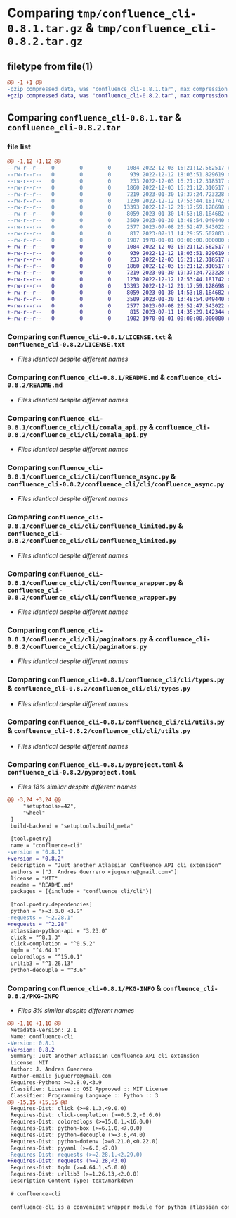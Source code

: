 # Comparing `tmp/confluence_cli-0.8.1.tar.gz` & `tmp/confluence_cli-0.8.2.tar.gz`

## filetype from file(1)

```diff
@@ -1 +1 @@
-gzip compressed data, was "confluence_cli-0.8.1.tar", max compression
+gzip compressed data, was "confluence_cli-0.8.2.tar", max compression
```

## Comparing `confluence_cli-0.8.1.tar` & `confluence_cli-0.8.2.tar`

### file list

```diff
@@ -1,12 +1,12 @@
--rw-r--r--   0        0        0     1084 2022-12-03 16:21:12.562517 confluence_cli-0.8.1/LICENSE.txt
--rw-r--r--   0        0        0      939 2022-12-12 18:03:51.829619 confluence_cli-0.8.1/README.md
--rw-r--r--   0        0        0      233 2022-12-03 16:21:12.318517 confluence_cli-0.8.1/confluence_cli/cli/__init__.py
--rw-r--r--   0        0        0     1860 2022-12-03 16:21:12.310517 confluence_cli-0.8.1/confluence_cli/cli/comala_api.py
--rw-r--r--   0        0        0     7219 2023-01-30 19:37:24.723228 confluence_cli-0.8.1/confluence_cli/cli/confluence_async.py
--rw-r--r--   0        0        0     1230 2022-12-12 17:53:44.181742 confluence_cli-0.8.1/confluence_cli/cli/confluence_limited.py
--rw-r--r--   0        0        0    13393 2022-12-12 21:17:59.128698 confluence_cli-0.8.1/confluence_cli/cli/confluence_wrapper.py
--rw-r--r--   0        0        0     8059 2023-01-30 14:53:18.184682 confluence_cli-0.8.1/confluence_cli/cli/paginators.py
--rw-r--r--   0        0        0     3509 2023-01-30 13:48:54.049440 confluence_cli-0.8.1/confluence_cli/cli/types.py
--rw-r--r--   0        0        0     2577 2023-07-08 20:52:47.543022 confluence_cli-0.8.1/confluence_cli/cli/utils.py
--rw-r--r--   0        0        0      817 2023-07-11 14:29:55.502003 confluence_cli-0.8.1/pyproject.toml
--rw-r--r--   0        0        0     1907 1970-01-01 00:00:00.000000 confluence_cli-0.8.1/PKG-INFO
+-rw-r--r--   0        0        0     1084 2022-12-03 16:21:12.562517 confluence_cli-0.8.2/LICENSE.txt
+-rw-r--r--   0        0        0      939 2022-12-12 18:03:51.829619 confluence_cli-0.8.2/README.md
+-rw-r--r--   0        0        0      233 2022-12-03 16:21:12.318517 confluence_cli-0.8.2/confluence_cli/cli/__init__.py
+-rw-r--r--   0        0        0     1860 2022-12-03 16:21:12.310517 confluence_cli-0.8.2/confluence_cli/cli/comala_api.py
+-rw-r--r--   0        0        0     7219 2023-01-30 19:37:24.723228 confluence_cli-0.8.2/confluence_cli/cli/confluence_async.py
+-rw-r--r--   0        0        0     1230 2022-12-12 17:53:44.181742 confluence_cli-0.8.2/confluence_cli/cli/confluence_limited.py
+-rw-r--r--   0        0        0    13393 2022-12-12 21:17:59.128698 confluence_cli-0.8.2/confluence_cli/cli/confluence_wrapper.py
+-rw-r--r--   0        0        0     8059 2023-01-30 14:53:18.184682 confluence_cli-0.8.2/confluence_cli/cli/paginators.py
+-rw-r--r--   0        0        0     3509 2023-01-30 13:48:54.049440 confluence_cli-0.8.2/confluence_cli/cli/types.py
+-rw-r--r--   0        0        0     2577 2023-07-08 20:52:47.543022 confluence_cli-0.8.2/confluence_cli/cli/utils.py
+-rw-r--r--   0        0        0      815 2023-07-11 14:35:29.142344 confluence_cli-0.8.2/pyproject.toml
+-rw-r--r--   0        0        0     1902 1970-01-01 00:00:00.000000 confluence_cli-0.8.2/PKG-INFO
```

### Comparing `confluence_cli-0.8.1/LICENSE.txt` & `confluence_cli-0.8.2/LICENSE.txt`

 * *Files identical despite different names*

### Comparing `confluence_cli-0.8.1/README.md` & `confluence_cli-0.8.2/README.md`

 * *Files identical despite different names*

### Comparing `confluence_cli-0.8.1/confluence_cli/cli/comala_api.py` & `confluence_cli-0.8.2/confluence_cli/cli/comala_api.py`

 * *Files identical despite different names*

### Comparing `confluence_cli-0.8.1/confluence_cli/cli/confluence_async.py` & `confluence_cli-0.8.2/confluence_cli/cli/confluence_async.py`

 * *Files identical despite different names*

### Comparing `confluence_cli-0.8.1/confluence_cli/cli/confluence_limited.py` & `confluence_cli-0.8.2/confluence_cli/cli/confluence_limited.py`

 * *Files identical despite different names*

### Comparing `confluence_cli-0.8.1/confluence_cli/cli/confluence_wrapper.py` & `confluence_cli-0.8.2/confluence_cli/cli/confluence_wrapper.py`

 * *Files identical despite different names*

### Comparing `confluence_cli-0.8.1/confluence_cli/cli/paginators.py` & `confluence_cli-0.8.2/confluence_cli/cli/paginators.py`

 * *Files identical despite different names*

### Comparing `confluence_cli-0.8.1/confluence_cli/cli/types.py` & `confluence_cli-0.8.2/confluence_cli/cli/types.py`

 * *Files identical despite different names*

### Comparing `confluence_cli-0.8.1/confluence_cli/cli/utils.py` & `confluence_cli-0.8.2/confluence_cli/cli/utils.py`

 * *Files identical despite different names*

### Comparing `confluence_cli-0.8.1/pyproject.toml` & `confluence_cli-0.8.2/pyproject.toml`

 * *Files 18% similar despite different names*

```diff
@@ -3,24 +3,24 @@
     "setuptools>=42",
     "wheel"
 ]
 build-backend = "setuptools.build_meta"
 
 [tool.poetry]
 name = "confluence-cli"
-version = "0.8.1"
+version = "0.8.2"
 description = "Just another Atlassian Confluence API cli extension"
 authors = ["J. Andres Guerrero <juguerre@gmail.com>"]
 license = "MIT"
 readme = "README.md"
 packages = [{include = "confluence_cli/cli"}]
 
 [tool.poetry.dependencies]
 python = ">=3.8.0 <3.9"
-requests = "~2.28.1"
+requests = "^2.28"
 atlassian-python-api = "3.23.0"
 click = "^8.1.3"
 click-completion = "^0.5.2"
 tqdm = "^4.64.1"
 coloredlogs = "^15.0.1"
 urllib3 = "^1.26.13"
 python-decouple = "^3.6"
```

### Comparing `confluence_cli-0.8.1/PKG-INFO` & `confluence_cli-0.8.2/PKG-INFO`

 * *Files 3% similar despite different names*

```diff
@@ -1,10 +1,10 @@
 Metadata-Version: 2.1
 Name: confluence-cli
-Version: 0.8.1
+Version: 0.8.2
 Summary: Just another Atlassian Confluence API cli extension
 License: MIT
 Author: J. Andres Guerrero
 Author-email: juguerre@gmail.com
 Requires-Python: >=3.8.0,<3.9
 Classifier: License :: OSI Approved :: MIT License
 Classifier: Programming Language :: Python :: 3
@@ -15,15 +15,15 @@
 Requires-Dist: click (>=8.1.3,<9.0.0)
 Requires-Dist: click-completion (>=0.5.2,<0.6.0)
 Requires-Dist: coloredlogs (>=15.0.1,<16.0.0)
 Requires-Dist: python-box (>=6.1.0,<7.0.0)
 Requires-Dist: python-decouple (>=3.6,<4.0)
 Requires-Dist: python-dotenv (>=0.21.0,<0.22.0)
 Requires-Dist: pyyaml (>=6.0,<7.0)
-Requires-Dist: requests (>=2.28.1,<2.29.0)
+Requires-Dist: requests (>=2.28,<3.0)
 Requires-Dist: tqdm (>=4.64.1,<5.0.0)
 Requires-Dist: urllib3 (>=1.26.13,<2.0.0)
 Description-Content-Type: text/markdown
 
 # confluence-cli
 
 confluence-cli is a convenient wrapper module for python atlassian confluence original package.
```


